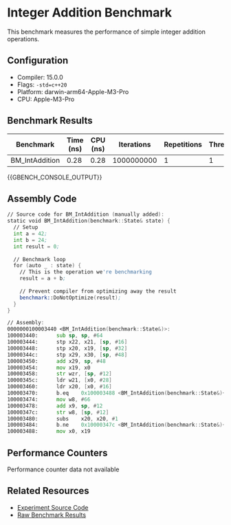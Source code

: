 # Integer Addition Benchmark

This benchmark measures the performance of simple integer addition operations.

## Configuration

- Compiler: 15.0.0
- Flags: `-std=c++20`
- Platform: darwin-arm64-Apple-M3-Pro
- CPU: Apple-M3-Pro

## Benchmark Results

| Benchmark | Time (ns) | CPU (ns) | Iterations | Repetitions | Threads | 
| --------- | --------- | -------- | ---------- | ----------- | ------- | 
| BM_IntAddition | 0.28 | 0.28 | 1000000000 | 1 | 1 | 


{{GBENCH_CONSOLE_OUTPUT}}

## Assembly Code

```asm
// Source code for BM_IntAddition (manually added):
static void BM_IntAddition(benchmark::State& state) {
  // Setup
  int a = 42;
  int b = 24;
  int result = 0;
  
  // Benchmark loop
  for (auto _ : state) {
    // This is the operation we're benchmarking
    result = a + b;
    
    // Prevent compiler from optimizing away the result
    benchmark::DoNotOptimize(result);
  }
}

// Assembly:
0000000100003440 <BM_IntAddition(benchmark::State&)>:
100003440:     	sub	sp, sp, #64
100003444:     	stp	x22, x21, [sp, #16]
100003448:     	stp	x20, x19, [sp, #32]
10000344c:     	stp	x29, x30, [sp, #48]
100003450:     	add	x29, sp, #48
100003454:     	mov	x19, x0
100003458:     	str	wzr, [sp, #12]
10000345c:     	ldr	w21, [x0, #28]
100003460:     	ldr	x20, [x0, #16]
100003470:     	b.eq	0x100003488 <BM_IntAddition(benchmark::State&)+0x48>
100003474:     	mov	w8, #66
100003478:     	add	x9, sp, #12
10000347c:     	str	w8, [sp, #12]
100003480:     	subs	x20, x20, #1
100003484:     	b.ne	0x10000347c <BM_IntAddition(benchmark::State&)+0x3c>
100003488:     	mov	x0, x19
```

## Performance Counters

Performance counter data not available

## Related Resources

- [Experiment Source Code](/experiments/int_addition)
- [Raw Benchmark Results](/results/darwin-arm64-Apple-M3-Pro/gcc-15.0.0/Release_O3/26359d46/int_addition)
